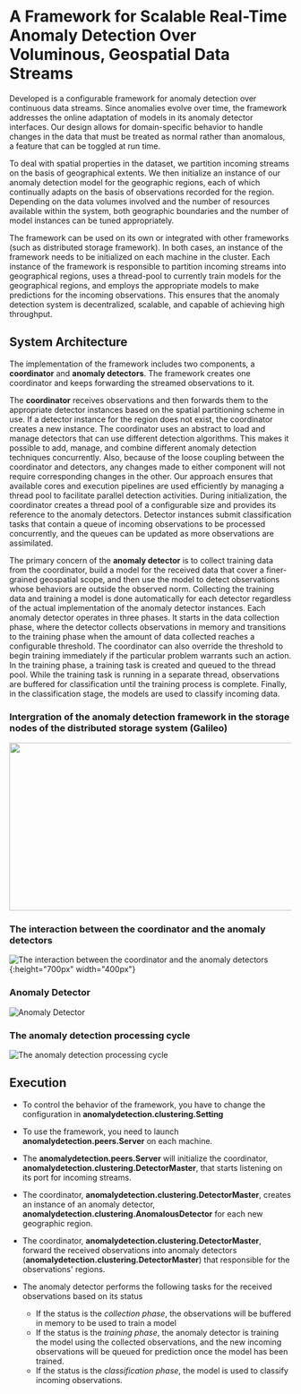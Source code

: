 # A Framework for Scalable Real-Time Anomaly Detection Over Voluminous, Geospatial Data Streams 
Developed is a configurable framework for anomaly detection over continuous data streams. Since anomalies evolve over time, the framework addresses the online adaptation of models in its anomaly detector interfaces. Our design allows for domain-specific behavior to handle changes in the data that must be treated as normal rather than anomalous, a feature that can be toggled at run time. 

To deal with spatial properties in the dataset, we partition incoming streams on the basis of geographical extents. We then initialize an instance of our anomaly detection model for the geographic regions, each of which continually adapts on the basis of observations recorded for the region. Depending on the data volumes involved and the number of resources available within the system, both geographic boundaries and the number of model instances can be tuned appropriately. 

The framework can be used on its own or integrated with other frameworks (such as distributed storage framework). In both cases, an instance of the framework needs to be initialized on each machine in the cluster. Each instance of the framework is responsible to partition incoming streams into geographical regions, uses a thread-pool to currently train models for the geographical regions, and employs the appropriate models to make predictions for the incoming observations. 
This ensures that the anomaly detection system is decentralized, scalable, and capable of achieving high throughput. 

## System Architecture
The implementation of the framework includes two components, a **coordinator** and **anomaly detectors**. The framework creates one coordinator and keeps forwarding the streamed observations to it. 

The **coordinator** receives observations and then forwards them to the appropriate detector instances based on the spatial partitioning scheme in use. If a detector instance for the region does not exist, the coordinator creates a new instance. The coordinator uses an abstract to load and manage detectors that can use different detection algorithms. This makes it possible to add, manage, and combine different anomaly detection techniques concurrently. Also, because of the loose coupling between the coordinator and detectors, any changes made to either component will not require corresponding changes in the other. 
Our approach ensures that available cores and execution pipelines are used efficiently by managing a thread pool to facilitate parallel detection activities. During initialization, the coordinator creates a thread pool of a configurable size and provides its reference to the anomaly detectors. Detector instances submit classification tasks that contain a queue of incoming observations to be processed concurrently, and the queues can be updated as more observations are assimilated.


The primary concern of the **anomaly detector** is to collect training data from the coordinator, build a model for the received data that cover a finer-grained geospatial scope, and then use the model to detect observations whose behaviors are outside the observed norm. Collecting the training data and training a model is done automatically for each detector regardless of the actual implementation of the anomaly detector instances. Each anomaly detector operates in three phases. It starts in the data collection phase, where the detector collects observations in memory and transitions to the training phase when the amount of data collected reaches a configurable threshold. The coordinator can also override the threshold to begin training immediately if the particular problem warrants such an action. In the training phase, a training task is created and queued to the thread pool. While the training task is running in a separate thread, observations are buffered for classification until the training process is complete. Finally, in the classification stage, the models are used to classify incoming data. 

### Intergration of the anomaly detection framework in the storage nodes of the distributed storage system (Galileo)

<img src="https://user-images.githubusercontent.com/40745827/86398672-38dccc80-bc63-11ea-857b-5ba6f1cd0f7d.png" width="600" height="300">

### The interaction between the coordinator and the anomaly detectors
![The interaction between the coordinator and the anomaly detectors](https://user-images.githubusercontent.com/40745827/86397779-b1db2480-bc61-11ea-8076-32f9aaa20480.png){:height="700px" width="400px"}

### Anomaly Detector
![Anomaly Detector](https://user-images.githubusercontent.com/40745827/86398670-37ab9f80-bc63-11ea-9f43-8ea780f6355e.png)

### The anomaly detection processing cycle
![The anomaly detection processing cycle](https://user-images.githubusercontent.com/40745827/86398678-3a0df980-bc63-11ea-940f-48a8f7931d00.png)


## Execution
- To control the behavior of the framework, you have to change the configuration in **anomalydetection.clustering.Setting**

- To use the framework, you need to launch **anomalydetection.peers.Server** on each machine.

- The **anomalydetection.peers.Server** will initialize the coordinator, **anomalydetection.clustering.DetectorMaster**, that starts listening on its port for incoming streams.

- The coordinator,  **anomalydetection.clustering.DetectorMaster**, creates an instance of an anomaly detector, **anomalydetection.clustering.AnomalousDetector** for each new geographic region. 

- The coordinator,  **anomalydetection.clustering.DetectorMaster**, forward the received observations into anomaly detectors (**anomalydetection.clustering.DetectorMaster**) that responsible for the observations' regions.

- The anomaly detector performs the following tasks for the received observations based on its status
  - If the status is the *collection phase*, the observations will be buffered in memory to be used to train a model
  - If the status is the *training phase*, the anomaly detector is training the model using the collected observations, and the new incoming observations will be queued for prediction once the model has been trained.
  - If the status is the *classification phase*,  the model is used to classify incoming observations.
